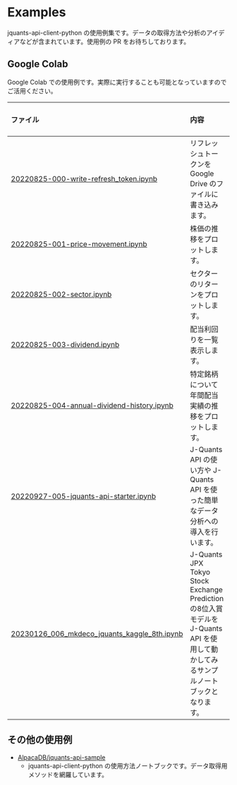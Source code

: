 # Examples

jquants-api-client-python の使用例集です。データの取得方法や分析のアイディアなどが含まれています。使用例の PR をお待ちしております。

## Google Colab

Google Colab での使用例です。実際に実行することも可能となっていますのでご活用ください。

| ファイル                                                                                 | 内容                                                                              |                                                                                                       Colab で開く                                                                                                        |
| :--------------------------------------------------------------------------------------- | :-------------------------------------------------------------------------------- | :-----------------------------------------------------------------------------------------------------------------------------------------------------------------------------------------------------------------------: |
| [20220825-000-write-refresh_token.ipynb](20220825-000-write-refresh_token.ipynb)         | リフレッシュトークンを Google Drive のファイルに書き込みます。                    |   [![Open In Colab](https://colab.research.google.com/assets/colab-badge.svg)](https://colab.research.google.com/github/J-Quants/jquants-api-client-python/blob/master/examples/20220825-000-write-refresh_token.ipynb)   |
| [20220825-001-price-movement.ipynb](20220825-001-price-movement.ipynb)                   | 株価の推移をプロットします。                                                      |     [![Open In Colab](https://colab.research.google.com/assets/colab-badge.svg)](https://colab.research.google.com/github/J-Quants/jquants-api-client-python/blob/master/examples/20220825-001-price-movement.ipynb)      |
| [20220825-002-sector.ipynb](20220825-002-sector.ipynb)                                   | セクターのリターンをプロットします。                                              |         [![Open In Colab](https://colab.research.google.com/assets/colab-badge.svg)](https://colab.research.google.com/github/J-Quants/jquants-api-client-python/blob/master/examples/20220825-002-sector.ipynb)          |
| [20220825-003-dividend.ipynb](20220825-003-dividend.ipynb)                               | 配当利回りを一覧表示します。                                                      |        [![Open In Colab](https://colab.research.google.com/assets/colab-badge.svg)](https://colab.research.google.com/github/J-Quants/jquants-api-client-python/blob/master/examples/20220825-003-dividend.ipynb)         |
| [20220825-004-annual-dividend-history.ipynb](20220825-004-annual-dividend-history.ipynb) | 特定銘柄について年間配当実績の推移をプロットします。                              | [![Open In Colab](https://colab.research.google.com/assets/colab-badge.svg)](https://colab.research.google.com/github/J-Quants/jquants-api-client-python/blob/master/examples/20220825-004-annual-dividend-history.ipynb) |
| [20220927-005-jquants-api-starter.ipynb](20220927-005-jquants-api-starter.ipynb)         | J-Quants API の使い方や J-Quants API を使った簡単なデータ分析への導入を行います。 |   [![Open In Colab](https://colab.research.google.com/assets/colab-badge.svg)](https://colab.research.google.com/github/J-Quants/jquants-api-client-python/blob/master/examples/20220927-005-jquants-api-starter.ipynb)   |
| [20230126_006_mkdeco_jquants_kaggle_8th.ipynb](20230126_006_mkdeco_jquants_kaggle_8th.ipynb)         | J-Quants JPX Tokyo Stock Exchange Prediction の8位入賞モデルを J-Quants API を使用して動かしてみるサンプルノートブックとなります。 |   [![Open In Colab](https://colab.research.google.com/assets/colab-badge.svg)](https://colab.research.google.com/github/J-Quants/jquants-api-client-python/blob/master/examples/20230126_006_mkdeco_jquants_kaggle_8th.ipynb)   |

## その他の使用例

- [AlpacaDB/jquants-api-sample](https://github.com/AlpacaDB/jquants-api-sample)
  - jquants-api-client-python の使用方法ノートブックです。データ取得用メソッドを網羅しています。
